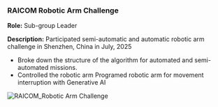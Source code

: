 ### RAICOM Robotic Arm Challenge

**Role:** Sub-group Leader

**Description:** Participated semi-automatic and automatic robotic arm challenge in Shenzhen, China in July, 2025
- Broke down the structure of the algorithm for automated and semi-automated missions.
- Controlled the robotic arm Programed robotic arm for movement interruption with Generative AI


![RAICOM_Robotic Arm Challenge](/assets/images/dbf-render.jpg)
